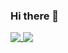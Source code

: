 ### Hi there 👋

<a href="https://github.com/Unigmos">
  <img align="top" src="https://github-readme-stats.vercel.app/api?username=Unigmos&show_icons=true&title_color=7f7f7f&icon_color=7f7f7f&text_color=7f7f7f&bg_color=00000000&hide_border=true" />
</a>
<a href="https://github.com/Unigmos?tab=repositories">
  <img align="top" src="https://github-readme-stats.vercel.app/api/top-langs/?username=Unigmos&title_color=7f7f7f&icon_color=7f7f7f&text_color=7f7f7f&bg_color=00000000&hide_border=true" />
</a>
<!--
**Unigmos/Unigmos** is a ✨ _special_ ✨ repository because its `README.md` (this file) appears on your GitHub profile.

Here are some ideas to get you started:

- 🔭 I’m currently working on ...
- 🌱 I’m currently learning ...
- 👯 I’m looking to collaborate on ...
- 🤔 I’m looking for help with ...
- 💬 Ask me about ...
- 📫 How to reach me: ...
- 😄 Pronouns: ...
- ⚡ Fun fact: ...
-->

